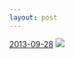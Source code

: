 ```yaml
---
layout: post
---
```


<p>
  <time><a href="/60">2013-09-28</a></time>
  <a href="/60"><img src="{{ site.assets_url }}/60-640.jpg" srcset="{{ site.assets_url }}/60-1280.jpg 1280w, {{ site.assets_url }}/60-960.jpg 960w, {{ site.assets_url }}/60-640.jpg 640w, {{ site.assets_url }}/60-320.jpg 320w" sizes="(min-width: 700px) 50vw, calc(100vw - 2rem)" /></a>
</p>
